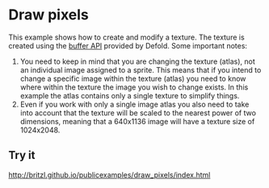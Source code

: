 # Draw pixels
This example shows how to create and modify a texture. The texture is created using the [buffer API](http://www.defold.com/ref/dmBuffer/) provided by Defold. Some important notes:

1. You need to keep in mind that you are changing the texture (atlas), not an individual image assigned to a sprite. This means that if you intend to change a specific image within the texture (atlas) you need to know where within the texture the image you wish to change exists. In this example the atlas contains only a single texture to simplify things.
2. Even if you work with only a single image atlas you also need to take into account that the texture will be scaled to the nearest power of two dimensions, meaning that a 640x1136 image will have a texture size of 1024x2048.

## Try it
http://britzl.github.io/publicexamples/draw_pixels/index.html
